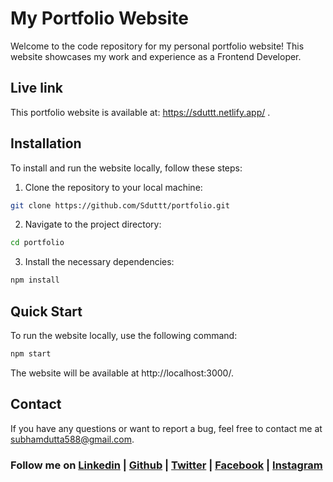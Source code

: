 # My Portfolio Website

Welcome to the code repository for my personal portfolio website! This website showcases my work and experience as a Frontend Developer.

## Live link

This portfolio website is available at: https://sduttt.netlify.app/ .

## Installation

To install and run the website locally, follow these steps:

1. Clone the repository to your local machine:

```bash
git clone https://github.com/Sduttt/portfolio.git
```

2. Navigate to the project directory:

```bash
cd portfolio
```

3. Install the necessary dependencies:

```bash
npm install
```
## Quick Start

To run the website locally, use the following command:

```bash
npm start
```

The website will be available at http://localhost:3000/.


## Contact

If you have any questions or want to report a bug, feel free to contact me at [subhamdutta588@gmail.com](mailto:subhamdutta588@gmail.com).

### Follow me on [Linkedin](https://www.linkedin.com/in/subham-dutta-8670b8178/) | [Github](https://github.com/Sduttt) | [Twitter](https://twitter.com/Subhamd88404337) | [Facebook](https://www.facebook.com/profile.php?id=100073951804006) | [Instagram](https://www.instagram.com/its_subham_dutta/)
